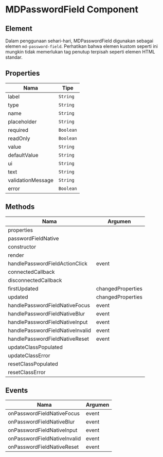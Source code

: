 # MDPasswordField Component

## Element

Dalam penggunaan sehari-hari, MDPasswordField digunakan sebagai elemen `md-password-field`. Perhatikan bahwa elemen kustom seperti ini mungkin tidak memerlukan tag penutup terpisah seperti elemen HTML standar.

## Properties

| Nama | Tipe |
| --- | --- |
| label | `String` |
| type | `String` |
| name | `String` |
| placeholder | `String` |
| required | `Boolean` |
| readOnly | `Boolean` |
| value | `String` |
| defaultValue | `String` |
| ui | `String` |
| text | `String` |
| validationMessage | `String` |
| error | `Boolean` |

## Methods

| Nama | Argumen |
| --- | --- |
| properties |  |
| passwordFieldNative |  |
| constructor |  |
| render |  |
| handlePasswordFieldActionClick | event |
| connectedCallback |  |
| disconnectedCallback |  |
| firstUpdated | changedProperties |
| updated | changedProperties |
| handlePasswordFieldNativeFocus | event |
| handlePasswordFieldNativeBlur | event |
| handlePasswordFieldNativeInput | event |
| handlePasswordFieldNativeInvalid | event |
| handlePasswordFieldNativeReset | event |
| updateClassPopulated |  |
| updateClassError |  |
| resetClassPopulated |  |
| resetClassError |  |

## Events

| Nama | Argumen |
| --- | --- |
| onPasswordFieldNativeFocus | event |
| onPasswordFieldNativeBlur | event |
| onPasswordFieldNativeInput | event |
| onPasswordFieldNativeInvalid | event |
| onPasswordFieldNativeReset | event |

